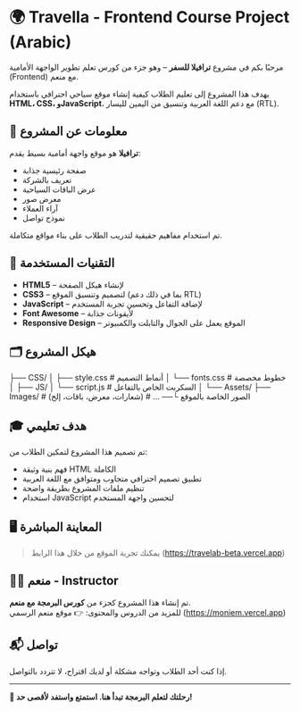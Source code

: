 # 🌍 Travella - Frontend Course Project (Arabic)

مرحبًا بكم في مشروع **ترافيلا للسفر** – وهو جزء من كورس تعلم تطوير الواجهة الأمامية (Frontend) مع منعم.

يهدف هذا المشروع إلى تعليم الطلاب كيفية إنشاء موقع سياحي احترافي باستخدام **HTML، CSS، وJavaScript**، مع دعم اللغة العربية وتنسيق من اليمين لليسار (RTL).

## 📌 معلومات عن المشروع

**ترافيلا** هو موقع واجهة أمامية بسيط يقدم:
- صفحة رئيسية جذابة
- تعريف بالشركة
- عرض الباقات السياحية
- معرض صور
- آراء العملاء
- نموذج تواصل

تم استخدام مفاهيم حقيقية لتدريب الطلاب على بناء مواقع متكاملة.

## 🧰 التقنيات المستخدمة

- **HTML5** – لإنشاء هيكل الصفحة
- **CSS3** – لتصميم وتنسيق الموقع (بما في ذلك دعم RTL)
- **JavaScript** – لإضافة التفاعل وتحسين تجربة المستخدم
- **Font Awesome** – لأيقونات جذابة
- **Responsive Design** – الموقع يعمل على الجوال والتابلت والكمبيوتر

## 🗂️ هيكل المشروع

├── CSS/
│ ├── style.css # أنماط التصميم
│ └── fonts.css # خطوط مخصصة
│
├── JS/
│ └── script.js # السكربت الخاص بالتفاعل
│
└── Assets/
├── Images/ # الصور الخاصة بالموقع
└── ... # (شعارات، معرض، باقات، إلخ)


## 🎓 هدف تعليمي

تم تصميم هذا المشروع لتمكين الطلاب من:

- فهم بنية وثيقة HTML الكاملة
- تطبيق تصميم احترافي متجاوب ومتوافق مع اللغة العربية
- تنظيم ملفات المشروع بطريقة واضحة
- استخدام JavaScript لتحسين واجهة المستخدم

## 🖥️ المعاينة المباشرة

> يمكنك تجربة الموقع من خلال هذا الرابط (https://travelab-beta.vercel.app)

## 🧑‍🏫 منعم - Instructor

تم إنشاء هذا المشروع كجزء من **كورس البرمجة مع منعم**.  
للمزيد من الدروس والمحتوى:
👉 موقع منعم الرسمي (https://moniem.vercel.app)

## 📬 تواصل

إذا كنت أحد الطلاب وتواجه مشكلة أو لديك اقتراح، لا تتردد بالتواصل.

---

**🚀 رحلتك لتعلم البرمجة تبدأ هنا. استمتع واستفد لأقصى حد!**
